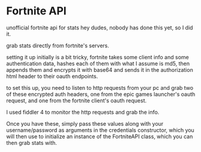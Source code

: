 # Fortnite API
unofficial fortnite api for stats
hey dudes, nobody has done this yet, so I did it.

grab stats directly from fortnite's servers.

setting it up initially is a bit tricky, fortnite takes some client info and some authentication data, 
hashes each of them with what I assume is md5, then appends them and encrypts it with base64 and sends
it in the authorization html header to their oauth endpoints.

to set this up, you need to listen to http requests from your pc and grab two of these encrypted auth
headers, one from the epic games launcher's oauth request, and one from the fortnite client's oauth
request.

I used fiddler 4 to monitor the http requests and grab the info.

Once you have these, simply pass these values along with your username/password as arguments in the
credentials constructor, which you will then use to initialize an instance of the FortniteAPI class,
which you can then grab stats with.
